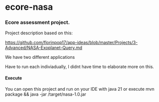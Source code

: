# ecore-nasa


### Ecore assessment project.

Project description based on this:

https://github.com/florinpop17/app-ideas/blob/master/Projects/3-Advanced/NASA-Exoplanet-Query.md

We have two different applications

Have to run each indiviadually, I didnt have time to elaborate more on this.

#### Execute
You can open this project and run on your IDE with java 21
or execute mvn package && java -jar /target/nasa-1.0.jar
